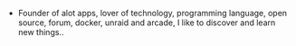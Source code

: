 - Founder of alot apps, lover of technology, programming language, open source, forum, docker, unraid and arcade, I like to discover and learn new things..
  <br>







































































































































































































































































































































































































































